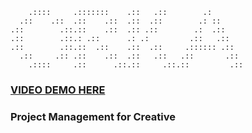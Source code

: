 ```
    .::::     .:::::::    .::   .::        .:
  .::    .::  .::    .::  .::  .::        .: ::
.::        .::.::    .::  .:: .::        .:  .::
.::        .::.: .::      .: .:         .::   .::
.::        .::.::  .::    .::  .::     .:::::: .::
  .::     .:: .::    .::  .::   .::   .::       .::
    .::::     .::      .::.::     .::.::         .::

```

### [VIDEO DEMO HERE](https://www.loom.com/share/85655ff9266e40c28865aeb90c2c7c02?sid=e4d47a18-49ee-4ba8-ab6c-77117b3784b1)

### Project Management for Creative
